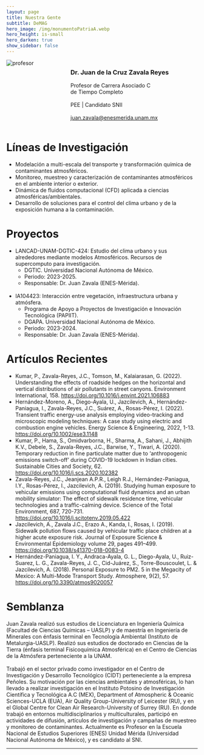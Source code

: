 ```yaml
---
layout: page
title: Nuestra Gente
subtitle: DeMAG
hero_image: /img/monumentoPatriaA.webp
hero_height: is-small
hero_darken: true
show_sidebar: false
---
```


<div class="columns is-align-items-center is-multiline pb-6">
    <div class="column">
        <img loading="lazy" src="{{ site.baseurl }}/img/drzavala.webp" alt="profesor" class="academicos_imagen"/>
    </div>
    <div class="column has-text-centered">
        <h3 class="has-text-primary">
            Dr. Juan de la Cruz Zavala Reyes
        </h3>
        <p class="has-text-weight-bold">
            Profesor de Carrera Asociado C
            <br/>
            de Tiempo Completo
            <br/>
            <br/>
            PEE | Candidato SNII
            <br/>
            <br/>
            <a href="mailto:juan.zavala@enesmerida.unam.mx">
                juan.zavala@enesmerida.unam.mx
            </a>
        </p>
    </div>
</div>
<div class="content">
    <h1 class="has-text-centered has-text-primary">
        Líneas de Investigación
    </h1> 
    <ul class="has-text-weight-bold">
        <li>Modelación a multi-escala del transporte y transformación química de contaminantes atmosféricos.</li>
        <li>Monitoreo, muestreo y caracterización de contaminantes atmosféricos en el ambiente interior o exterior.</li>
        <li>Dinámica de fluidos computacional (CFD) aplicada a ciencias atmosféricas/ambientales.</li>
        <li>Desarrollo de soluciones para el control del clima urbano y de la exposición humana a la contaminación.</li>
    </ul>
    <h1 class="has-text-centered has-text-primary">
        Proyectos
    </h1> 
    <ul class="has-text-weight-bold">
        <li>LANCAD-UNAM-DGTIC-424: Estudio del clima urbano y sus alrededores mediante modelos Atmosféricos. Recursos de supercomputo para investigación.
            <ul class="has-text-weight-light is-italic">
                <li>DGTIC. Universidad Nacional Autónoma de México.</li>
                <li>Periodo: 2023-2025.</li>
                <li>Responsable: Dr. Juan Zavala (ENES-Mérida).</li>
            </ul>
        </li>
        <br/>
        <li>IA104423: Interacción entre vegetación, infraestructura urbana y atmósfera.
            <ul class="has-text-weight-light is-italic">
                <li>Programa de Apoyo a Proyectos de Investigación e Innovación Tecnológica (PAPIIT).</li>
                <li>DGAPA. Universidad Nacional Autónoma de México.</li>
                <li>Periodo: 2023-2024.</li>
                <li>Responsable: Dr. Juan Zavala (ENES-Mérida).</li>
            </ul>
        </li>
    </ul>
    <h1 class="has-text-centered has-text-primary">
        Artículos Recientes
    </h1> 
    <ul class="mb-4 has-text-weight-bold">
        <li>Kumar, P., Zavala-Reyes, J.C., Tomson, M., Kalaiarasan, G. (2022). Understanding the effects of roadside hedges on the horizontal and vertical distributions of air pollutants in street canyons. Environment International, 158. <a href="https://doi.org/10.1016/j.envint.2021.106883">https://doi.org/10.1016/j.envint.2021.106883</a></li>
        <li>Hernández-Moreno, A., Diego-Ayala, U., Jazcilevich, A., Hernández-Paniagua, I., Zavala-Reyes, J.C., Suárez, A., Rosas-Pérez, I. (2022). Transient traffic energy-use analysis employing video-tracking and microscopic modeling techniques: A case study using electric and combustion engine vehicles. Energy Science & Engineering, 2022, 1-13. <a href="https://doi.org/10.1002/ese3.1148">https://doi.org/10.1002/ese3.1148</a></li>
        <li>Kumar, P., Hama, S., Omidvarborna, H., Sharma, A., Sahani, J., Abhijith K.V., Debele, S., Zavala-Reyes, J.C., Barwise, Y., Tiwari, A. (2020). Temporary reduction in fine particulate matter due to ‘anthropogenic emissions switch-off’ during COVID-19 lockdown in Indian cities. Sustainable Cities and Society, 62. <a href="https://doi.org/10.1016/j.scs.2020.102382">https://doi.org/10.1016/j.scs.2020.102382</a></li>
        <li>Zavala-Reyes, J.C., Jeanjean A.P.R., Leigh R.J., Hernández-Paniagua, I.Y., Rosas-Pérez, I., Jazcilevich, A. (2019). Studying human exposure to vehicular emissions using computational fluid dynamics and an urban mobility simulator: The effect of sidewalk residence time, vehicular technologies and a traffic-calming device. Science of the Total Environment, 687, 720-731. <a href="https://doi.org/10.1016/j.scitotenv.2019.05.422">https://doi.org/10.1016/j.scitotenv.2019.05.422</a></li>
        <li>Jazcilevich, A., Zavala J.C., Erazo A., Kanda, I., Rosas, I. (2019). Sidewalk pollution flows caused by vehicular traffic place children at a higher acute exposure risk. Journal of Exposure Science & Environmental Epidemiology volume 29, pages 491–499. <a href="https://doi.org/10.1038/s41370-018-0083-4">https://doi.org/10.1038/s41370-018-0083-4</a></li>
        <li>Hernández-Paniagua, I. Y., Andraca-Ayala, G. L., Diego-Ayala, U., Ruiz-Suarez, L. G., Zavala-Reyes, J. C., Cid-Juárez, S., Torre-Bouscoulet, L. & Jazcilevich, A. (2018). Personal Exposure to PM2. 5 in the Megacity of Mexico: A Multi-Mode Transport Study. Atmosphere, 9(2), 57. <a href="https://doi.org/10.3390/atmos9020057">https://doi.org/10.3390/atmos9020057</a></li>
    </ul>
    <h1 class="has-text-centered has-text-primary">
        Semblanza
    </h1>
    <p class="has-text-justified is-italic">
        Juan Zavala realizó sus estudios de Licenciatura en Ingeniería Química (Facultad de Ciencias Químicas – UASLP) y de maestría en Ingeniería de Minerales con énfasis terminal en Tecnología Ambiental (Instituto de Metalurgia-UASLP). Realizó sus estudios de doctorado en Ciencias de la Tierra (énfasis terminal Fisicoquímica Atmosférica) en el Centro de Ciencias de la Atmósfera perteneciente a la UNAM.
        <br/>
        <br/>
        Trabajó en el sector privado como investigador en el Centro de Investigación y Desarrollo Tecnológico (CIDT) perteneciente a la empresa Peñoles. Su motivación por las ciencias ambientales y atmosféricas, lo han llevado a realizar investigación en el Instituto Potosino de Investigación Científica y Tecnológica A.C (MEX), Department of Atmospheric & Oceanic Sciences-UCLA (EUA), Air Quality Group-University of Leicester (RU), y en el Global Centre for Clean Air Research-University of Surrey (RU). En donde trabajó en entornos multidisciplinarios y multiculturales, participó en actividades de difusión, artículos de investigación y campañas de muestreo y monitoreo de contaminantes. Actualmente es Profesor en la Escuela Nacional de Estudios Superiores (ENES) Unidad Mérida (Universidad Nacional Autónoma de México), y es candidato al SNI.
    </p>
</div>

---

